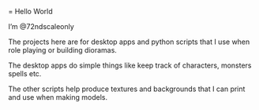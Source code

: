= Hello World 

I’m @72ndscaleonly

The projects here are for desktop apps and python scripts that I use when role playing or building dioramas.

The desktop apps do simple things like keep track of characters, monsters spells etc.

The other scripts help produce textures and backgrounds that I can print and use when making models.


